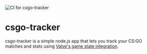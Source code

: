 ![CI for csgo-tracker](https://github.com/davidaf3/csgo-tracker/actions/workflows/csgo-tracker.yml/badge.svg)

# csgo-tracker
csgo-tracker is a simple node.js app that lets you track your CS:GO matches and stats using [Valve's game state integration](https://developer.valvesoftware.com/wiki/Counter-Strike:_Global_Offensive_Game_State_Integration).